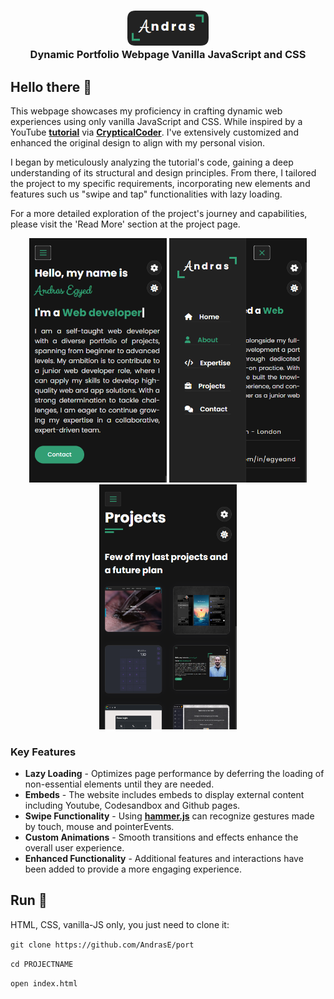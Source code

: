 <h3 align="center">
  <a href="https://andrasegyed.netlify.app/" target="_blank" rel="noopener noreferrer">
  <img src="https://github.com/AndrasE/raw-readme/blob/6a2f5d2470156f4cc6f17a427589f9105c4ce6cc/logo/port-readme-img.png" width="130px">
  </a>
  <br/>
Dynamic Portfolio Webpage Vanilla JavaScript and CSS
</h3> 

## Hello there 👋

This webpage showcases my proficiency in crafting dynamic web experiences using only vanilla JavaScript and CSS. While inspired by a YouTube **[tutorial](https://youtu.be/zJE-ze4TfXc)** via **[CrypticalCoder](https://www.youtube.com/@CrypticalCoder)**. I've extensively customized and enhanced the original design to align with my personal vision.

I began by meticulously analyzing the tutorial's code, gaining a deep understanding of its structural and design principles. From there, I tailored the project to my specific requirements, incorporating new elements and features such us "swipe and tap" functionalities with lazy loading. 

For a more detailed exploration of the project's journey and capabilities, please visit the 'Read More' section at the project page.

<div align="center">
<img src="https://github.com/AndrasE/raw-readme/blob/6ee4bad9cbd157895e8bae5bdfb0018c95b94041/thumbs/port_1.png" width="220">
<img src="https://github.com/AndrasE/raw-readme/blob/6ee4bad9cbd157895e8bae5bdfb0018c95b94041/thumbs/port_2.png" width="220">
<img src="https://github.com/AndrasE/raw-readme/blob/6ee4bad9cbd157895e8bae5bdfb0018c95b94041/thumbs/port_3.png" width="220">
</div>


### Key Features

- **Lazy Loading** - Optimizes page performance by deferring the loading of non-essential elements until they are needed.  
- **Embeds** - The website includes embeds to display external content including Youtube, Codesandbox and Github pages.
- **Swipe Functionality** - Using **[hammer.js](https://hammerjs.github.io/)** can recognize gestures made by touch, mouse and pointerEvents. 
- **Custom Animations** - Smooth transitions and effects enhance the overall user experience. 
- **Enhanced Functionality** - Additional features and interactions have been added to provide a more engaging experience.  


## Run 🚀

HTML, CSS, vanilla-JS only, you just need to clone it:

`git clone https://github.com/AndrasE/port`

`cd PROJECTNAME`

`open index.html`
